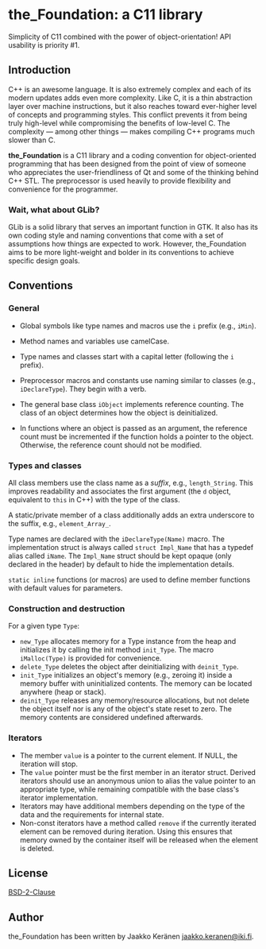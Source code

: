 # the_Foundation: a C11 library

Simplicity of C11 combined with the power of object-orientation! API usability is priority #1.

## Introduction

C++ is an awesome language. It is also extremely complex and each of its modern updates adds even more complexity. Like C, it is a thin abstraction layer over machine instructions, but it also reaches toward ever-higher level of concepts and programming styles. This conflict prevents it from being truly high-level while compromising the benefits of low-level C. The complexity — among other things — makes compiling C++ programs much slower than C.

**the\_Foundation** is a C11 library and a coding convention for object-oriented programming that has been designed from the point of view of someone who appreciates the user-friendliness of Qt and some of the thinking behind C++ STL. The preprocessor is used heavily to provide flexibility and convenience for the programmer.

### Wait, what about GLib?

GLib is a solid library that serves an important function in GTK. It also has its own coding style and naming conventions that come with a set of assumptions how things are expected to work. However, the\_Foundation aims to be more light-weight and bolder in its conventions to achieve specific design goals.

## Conventions

### General

- Global symbols like type names and macros use the `i` prefix (e.g., `iMin`).

- Method names and variables use camelCase.

- Type names and classes start with a capital letter (following the `i` prefix).

- Preprocessor macros and constants use naming similar to classes (e.g., `iDeclareType`). They begin with a verb.

- The general base class `iObject` implements reference counting. The class of an object determines how the object is deinitialized.

- In functions where an object is passed as an argument, the reference count must be incremented if the function holds a pointer to the object. Otherwise, the reference count should not be modified.

### Types and classes

All class members use the class name as a _suffix_, e.g., `length_String`. This improves readability and associates the first argument (the `d` object, equivalent to `this` in C++) with the type of the class.

A static/private member of a class additionally adds an extra underscore to the suffix, e.g., `element_Array_`.

Type names are declared with the `iDeclareType(Name)` macro. The implementation struct is always called `struct Impl_Name` that has a typedef alias called `iName`. The `Impl_Name` struct should be kept opaque (only declared in the header) by default to hide the implementation details.

`static inline` functions (or macros) are used to define member functions with default values for parameters.

### Construction and destruction

For a given type `Type`:

- `new_Type` allocates memory for a Type instance from the heap and initializes it by calling the init method `init_Type`. The macro `iMalloc(Type)` is provided for convenience.
- `delete_Type` deletes the object after deinitializing with `deinit_Type`.
- `init_Type` initializes an object's memory (e.g., zeroing it) inside a memory buffer with uninitialized contents. The memory can be located anywhere (heap or stack).
- `deinit_Type` releases any memory/resource allocations, but not delete the object itself nor is any of the object's state reset to zero. The memory contents are considered undefined afterwards.

### Iterators

- The member `value` is a pointer to the current element. If NULL, the iteration will stop.
- The `value` pointer must be the first member in an iterator struct. Derived iterators should use an anonymous union to alias the value pointer to an appropriate type, while remaining compatible with the base class's iterator implementation.
- Iterators may have additional members depending on the type of the data and the requirements for internal state.
- Non-const iterators have a method called `remove` if the currently iterated element can be removed during iteration. Using this ensures that memory owned by the container itself will be released when the element is deleted.

## License

[BSD-2-Clause](https://opensource.org/licenses/BSD-2-Clause)

## Author

the\_Foundation has been written by Jaakko Keränen <jaakko.keranen@iki.fi>.
